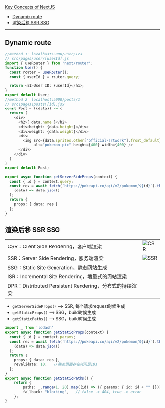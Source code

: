 [Key Concepts of NextJS](#top)

- [Dynamic route](#dynamic-route)
- [渲染后移 SSR SSG](#渲染后移-ssr-ssg)

------------------------------------------------------

## Dynamic route

```ts
//method 1: localhost:3000/user/123
// src/pages/user/[userId].js
import { useRouter } from 'next/router';
function User() {
  const router = useRouter();
  const { userId } = router.query;

  return <h1>User ID: {userId}</h1>;
}
export default User;
//method 2: localhost:3000/posts/1
// src\pages\posts\[id].jsx
const Post = ({data}) => {
  return (
    <div>
      <h2>{ data.name }</h2>
      <div>height: {data.height}</div>
      <div>weight: {data.weight}</div>
      <div>
        <img src={data.sprites.other["official-artwork"].front_default}
             alt="pokemon pic" height={400} width={400} />
      </div>
    </div>
  )
}
export default Post;

export async function getServerSideProps(context) {
  const { id } = context.query;
  const res = await fetch(`https://pokeapi.co/api/v2/pokemon/${id}`).then(
    (data) => data.json()
  );
  return {
    props: { data: res }
  };
}
```

## 渲染后移 SSR SSG

|||
|---|---|
|CSR：Client Side Rendering，客户端渲染|![CSR](CSR.png)|
|SSR：Server Side Rendering，服务端渲染|![SSR](SSR.png)|
|SSG：Static Site Generation，静态网站生成||
|ISR：Incremental Site Rendering，增量式的网站渲染||
|DPR：Distributed Persistent Rendering，分布式的持续渲染||

- `getServerSideProps()`  --> SSR, 每个请求request时候生成
- `getStaticProps()`      --> SSG，build时候生成
- `getStaticPaths()`      --> SSG，build时候生成

```ts
import _ from 'lodash'
export async function getStaticProps(context) {
  const { id } = context.params;
  const res = await fetch(`https://pokeapi.co/api/v2/pokemon/${id}`).then(
    (data) => data.json()
  );
  return {
    props: { data: res },
    revalidate: 10,   //静态页面存在时间是10s
  };
}
export async function getStaticPaths() {
    return {
        paths: _.range(1, 20).map((id) => ({ params: { id: id + "" }})),
        fallback: "blocking",   // false -> 404, true -> error
    };
}
```
